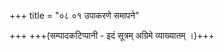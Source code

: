 +++
title = "०८ ०१ उपाकरणे समापने"

+++
+++(सम्पादकटिप्पानी - इदं सूत्रम् अग्रिमे व्याख्यातम् ।)+++
